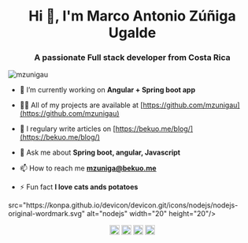 <h1 align="center">Hi 👋, I'm Marco Antonio Zúñiga Ugalde</h1>
<h3 align="center">A passionate Full stack developer from Costa Rica</h3>
<p align="left"> <img src="https://komarev.com/ghpvc/?username=mzunigau" alt="mzunigau" /> </p>
<link rel="stylesheet" href="https://cdn.jsdelivr.net/gh/konpa/devicon@master/devicon.min.css">

- 🔭 I’m currently working on **Angular + Spring boot app**

- 👨‍💻 All of my projects are available at [https://github.com/mzunigau](https://github.com/mzunigau)

- 📝 I regulary write articles on [https://bekuo.me/blog/](https://bekuo.me/blog/)

- 💬 Ask me about **Spring boot, angular, Javascript**

- 📫 How to reach me **mzuniga@bekuo.me**

- ⚡ Fun fact **I love cats ands potatoes**

<p align="left">src="https://konpa.github.io/devicon/devicon.git/icons/nodejs/nodejs-original-wordmark.svg" alt="nodejs" width="20" height="20"/></p><p align="center">
<a href="https://twitter.com/marco40669826" target="blank"><img align="center" src="https://cdn.jsdelivr.net/npm/simple-icons@3.0.1/icons/twitter.svg" alt="marco40669826" height="20" width="20" /></a>
<a href="https://linkedin.com/in/marco-zúñiga-ugalde" target="blank"><img align="center" src="https://cdn.jsdelivr.net/npm/simple-icons@3.0.1/icons/linkedin.svg" alt="marco-zúñiga-ugalde" height="20" width="20" /></a>
<a href="https://fb.com/bekuo.me" target="blank"><img align="center" src="https://cdn.jsdelivr.net/npm/simple-icons@3.0.1/icons/facebook.svg" alt="bekuo.me" height="20" width="20" /></a>
<a href="https://www.behance.net/bekuo" target="blank"><img align="center" src="https://cdn.jsdelivr.net/npm/simple-icons@3.0.1/icons/behance.svg" alt="bekuo" height="20" width="20" /></a>
</p>
